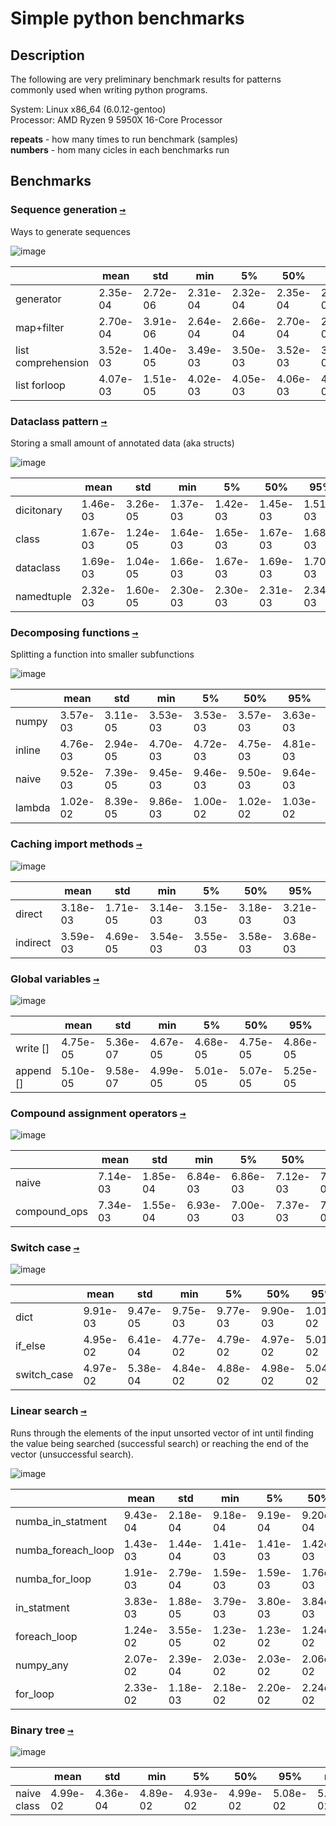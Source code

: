 # Simple python benchmarks

## Description

The following are very preliminary benchmark results for patterns commonly used when writing python programs.

System: Linux x86_64 (6.0.12-gentoo)  
Processor: AMD Ryzen 9 5950X 16-Core Processor

**repeats** -  how many times to run benchmark (samples)  
**numbers** - hom many cicles in each benchmarks run

## Benchmarks

### Sequence generation [<kbd>&rarr;</kbd>](benchmarks/python/sequence_generation.py)

Ways to generate sequences

![image](reports/sequence_generation.png)

|                    |     mean |      std |      min |       5% |      50% |      95% |      max |
|--------------------|----------|----------|----------|----------|----------|----------|----------|
| generator          | 2.35e-04 | 2.72e-06 | 2.31e-04 | 2.32e-04 | 2.35e-04 | 2.39e-04 | 2.52e-04 |
| map+filter         | 2.70e-04 | 3.91e-06 | 2.64e-04 | 2.66e-04 | 2.70e-04 | 2.75e-04 | 2.98e-04 |
| list comprehension | 3.52e-03 | 1.40e-05 | 3.49e-03 | 3.50e-03 | 3.52e-03 | 3.54e-03 | 3.56e-03 |
| list forloop       | 4.07e-03 | 1.51e-05 | 4.02e-03 | 4.05e-03 | 4.06e-03 | 4.09e-03 | 4.13e-03 |

### Dataclass pattern [<kbd>&rarr;</kbd>](benchmarks/python/dataclass.py)

Storing a small amount of annotated data (aka structs)

![image](reports/dataclass.png)

|            |     mean |      std |      min |       5% |      50% |      95% |      max |
|------------|----------|----------|----------|----------|----------|----------|----------|
| dicitonary | 1.46e-03 | 3.26e-05 | 1.37e-03 | 1.42e-03 | 1.45e-03 | 1.51e-03 | 1.55e-03 |
| class      | 1.67e-03 | 1.24e-05 | 1.64e-03 | 1.65e-03 | 1.67e-03 | 1.68e-03 | 1.69e-03 |
| dataclass  | 1.69e-03 | 1.04e-05 | 1.66e-03 | 1.67e-03 | 1.69e-03 | 1.70e-03 | 1.71e-03 |
| namedtuple | 2.32e-03 | 1.60e-05 | 2.30e-03 | 2.30e-03 | 2.31e-03 | 2.34e-03 | 2.36e-03 |

### Decomposing functions [<kbd>&rarr;</kbd>](benchmarks/python/func_call.py)

Splitting a function into smaller subfunctions

![image](reports/decomposing_functions.png)

|        |     mean |      std |      min |       5% |      50% |      95% |      max |
|--------|----------|----------|----------|----------|----------|----------|----------|
| numpy  | 3.57e-03 | 3.11e-05 | 3.53e-03 | 3.53e-03 | 3.57e-03 | 3.63e-03 | 3.66e-03 |
| inline | 4.76e-03 | 2.94e-05 | 4.70e-03 | 4.72e-03 | 4.75e-03 | 4.81e-03 | 4.82e-03 |
| naive  | 9.52e-03 | 7.39e-05 | 9.45e-03 | 9.46e-03 | 9.50e-03 | 9.64e-03 | 1.00e-02 |
| lambda | 1.02e-02 | 8.39e-05 | 9.86e-03 | 1.00e-02 | 1.02e-02 | 1.03e-02 | 1.04e-02 |

### Caching import methods [<kbd>&rarr;</kbd>](benchmarks/python/module_import.py)

![image](reports/module_imports.png)

|          |     mean |      std |      min |       5% |      50% |      95% |      max |
|----------|----------|----------|----------|----------|----------|----------|----------|
| direct   | 3.18e-03 | 1.71e-05 | 3.14e-03 | 3.15e-03 | 3.18e-03 | 3.21e-03 | 3.23e-03 |
| indirect | 3.59e-03 | 4.69e-05 | 3.54e-03 | 3.55e-03 | 3.58e-03 | 3.68e-03 | 3.83e-03 |

### Global variables [<kbd>&rarr;</kbd>](benchmarks/python/global_var.py)

![image](reports/global_var.png)

|           |     mean |      std |      min |       5% |      50% |      95% |      max |
|-----------|----------|----------|----------|----------|----------|----------|----------|
| write []  | 4.75e-05 | 5.36e-07 | 4.67e-05 | 4.68e-05 | 4.75e-05 | 4.86e-05 | 4.95e-05 |
| append [] | 5.10e-05 | 9.58e-07 | 4.99e-05 | 5.01e-05 | 5.07e-05 | 5.25e-05 | 5.74e-05 |

### Compound assignment operators [<kbd>&rarr;</kbd>](benchmarks/python/compound_assignment_ops.py)

![image](reports/compound_operators.png)

|              |     mean |      std |      min |       5% |      50% |      95% |      max |
|--------------|----------|----------|----------|----------|----------|----------|----------|
| naive        | 7.14e-03 | 1.85e-04 | 6.84e-03 | 6.86e-03 | 7.12e-03 | 7.40e-03 | 7.50e-03 |
| compound_ops | 7.34e-03 | 1.55e-04 | 6.93e-03 | 7.00e-03 | 7.37e-03 | 7.55e-03 | 7.61e-03 |

### Switch case [<kbd>&rarr;</kbd>](benchmarks/python/switch_case.py)

![image](reports/switch_case.png)

|             |     mean |      std |      min |       5% |      50% |      95% |      max |
|-------------|----------|----------|----------|----------|----------|----------|----------|
| dict        | 9.91e-03 | 9.47e-05 | 9.75e-03 | 9.77e-03 | 9.90e-03 | 1.01e-02 | 1.03e-02 |
| if_else     | 4.95e-02 | 6.41e-04 | 4.77e-02 | 4.79e-02 | 4.97e-02 | 5.01e-02 | 5.03e-02 |
| switch_case | 4.97e-02 | 5.38e-04 | 4.84e-02 | 4.88e-02 | 4.98e-02 | 5.04e-02 | 5.06e-02 |

### Linear search [<kbd>&rarr;</kbd>](benchmarks/python/linear_search.py)

Runs through the elements of the input unsorted vector of int until finding the value being searched (successful search) or reaching the end of the vector (unsuccessful search).

![image](reports/linear_search.png)

|                    |     mean |      std |      min |       5% |      50% |      95% |      max |
|--------------------|----------|----------|----------|----------|----------|----------|----------|
| numba_in_statment  | 9.43e-04 | 2.18e-04 | 9.18e-04 | 9.19e-04 | 9.20e-04 | 9.26e-04 | 3.10e-03 |
| numba_foreach_loop | 1.43e-03 | 1.44e-04 | 1.41e-03 | 1.41e-03 | 1.42e-03 | 1.44e-03 | 2.86e-03 |
| numba_for_loop     | 1.91e-03 | 2.79e-04 | 1.59e-03 | 1.59e-03 | 1.76e-03 | 2.26e-03 | 3.20e-03 |
| in_statment        | 3.83e-03 | 1.88e-05 | 3.79e-03 | 3.80e-03 | 3.84e-03 | 3.85e-03 | 3.86e-03 |
| foreach_loop       | 1.24e-02 | 3.55e-05 | 1.23e-02 | 1.23e-02 | 1.24e-02 | 1.25e-02 | 1.25e-02 |
| numpy_any          | 2.07e-02 | 2.39e-04 | 2.03e-02 | 2.03e-02 | 2.06e-02 | 2.11e-02 | 2.13e-02 |
| for_loop           | 2.33e-02 | 1.18e-03 | 2.18e-02 | 2.20e-02 | 2.24e-02 | 2.45e-02 | 2.46e-02 |

### Binary tree [<kbd>&rarr;</kbd>](benchmarks/python/binary_tree.py)

![image](reports/binary_tree.png)

|             |     mean |      std |      min |       5% |      50% |      95% |      max |
|-------------|----------|----------|----------|----------|----------|----------|----------|
| naive class | 4.99e-02 | 4.36e-04 | 4.89e-02 | 4.93e-02 | 4.99e-02 | 5.08e-02 | 5.11e-02 |